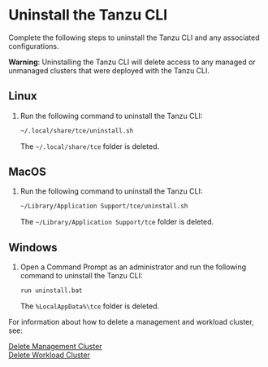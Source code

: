 # Uninstall the Tanzu CLI

Complete the following steps to uninstall the Tanzu CLI and any associated configurations.

**Warning**: Uninstalling the Tanzu CLI will delete access to any managed or unmanaged clusters that were deployed with the Tanzu CLI.
## Linux

1. Run the following command to uninstall the Tanzu CLI:

    ```sh
    ~/.local/share/tce/uninstall.sh
    ```

    The `~/.local/share/tce` folder is deleted.

## MacOS

1. Run the following command to uninstall the Tanzu CLI:

    ```sh
    ~/Library/Application Support/tce/uninstall.sh
    ```

    The `~/Library/Application Support/tce` folder is deleted.

## Windows

1. Open a Command Prompt as an administrator and run the following command to uninstall the Tanzu CLI:

    ```sh
    run uninstall.bat
    ```

    The `%LocalAppData%\tce` folder is deleted.

For information about how to delete a management and workload cluster, see:

[Delete Management Cluster](delete-mgmt)  
[Delete Workload Cluster](delete-cluster)
